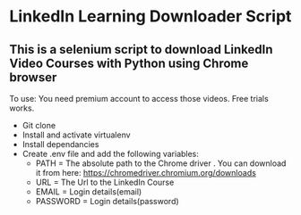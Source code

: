 # LinkedIn Learning Downloader Script
## This is a selenium script to download LinkedIn Video Courses with Python using Chrome browser

To use: You need premium account to access those videos. Free trials works.
  - Git clone 
  - Install and activate virtualenv
  - Install dependancies
  - Create .env file and add the following variables:
      - PATH = The absolute path to the Chrome driver . You can download it from here: https://chromedriver.chromium.org/downloads
      - URL = The Url to the LinkedIn Course
      - EMAIL = Login details(email)
      - PASSWORD = Login details(password)
   

